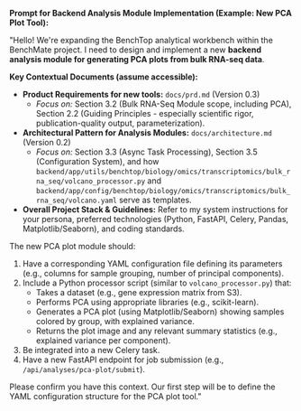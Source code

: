 **Prompt for Backend Analysis Module Implementation (Example: New PCA Plot Tool):**

"Hello! We're expanding the BenchTop analytical workbench within the BenchMate project. I need to design and implement a new **backend analysis module for generating PCA plots from bulk RNA-seq data**.

**Key Contextual Documents (assume accessible):**
*   **Product Requirements for new tools:** `docs/prd.md` (Version 0.3)
    *   *Focus on:* Section 3.2 (Bulk RNA-Seq Module scope, including PCA), Section 2.2 (Guiding Principles - especially scientific rigor, publication-quality output, parameterization).
*   **Architectural Pattern for Analysis Modules:** `docs/architecture.md` (Version 0.2)
    *   *Focus on:* Section 3.3 (Async Task Processing), Section 3.5 (Configuration System), and how `backend/app/utils/benchtop/biology/omics/transcriptomics/bulk_rna_seq/volcano_processor.py` and `backend/app/config/benchtop/biology/omics/transcriptomics/bulk_rna_seq/volcano.yaml` serve as templates.
*   **Overall Project Stack & Guidelines:** Refer to my system instructions for your persona, preferred technologies (Python, FastAPI, Celery, Pandas, Matplotlib/Seaborn), and coding standards.

The new PCA plot module should:
1.  Have a corresponding YAML configuration file defining its parameters (e.g., columns for sample grouping, number of principal components).
2.  Include a Python processor script (similar to `volcano_processor.py`) that:
    *   Takes a dataset (e.g., gene expression matrix from S3).
    *   Performs PCA using appropriate libraries (e.g., scikit-learn).
    *   Generates a PCA plot (using Matplotlib/Seaborn) showing samples colored by group, with explained variance.
    *   Returns the plot image and any relevant summary statistics (e.g., explained variance per component).
3.  Be integrated into a new Celery task.
4.  Have a new FastAPI endpoint for job submission (e.g., `/api/analyses/pca-plot/submit`).

Please confirm you have this context. Our first step will be to define the YAML configuration structure for the PCA plot tool."